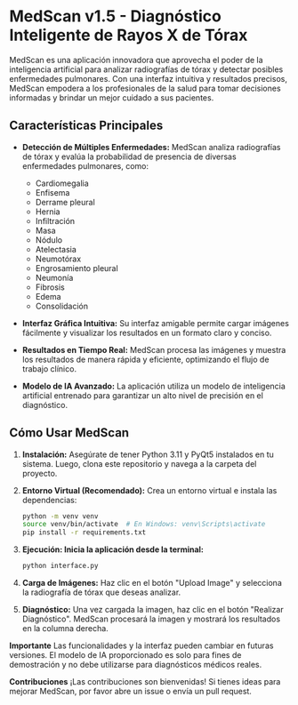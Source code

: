 # MedScan v1.5 - Diagnóstico Inteligente de Rayos X de Tórax

MedScan es una aplicación innovadora que aprovecha el poder de la inteligencia artificial para analizar radiografías de tórax y detectar posibles enfermedades pulmonares. Con una interfaz intuitiva y resultados precisos, MedScan empodera a los profesionales de la salud para tomar decisiones informadas y brindar un mejor cuidado a sus pacientes.

## Características Principales

- **Detección de Múltiples Enfermedades:** MedScan analiza radiografías de tórax y evalúa la probabilidad de presencia de diversas enfermedades pulmonares, como:

    - Cardiomegalia
    - Enfisema
    - Derrame pleural
    - Hernia
    - Infiltración
    - Masa
    - Nódulo
    - Atelectasia
    - Neumotórax
    - Engrosamiento pleural
    - Neumonía
    - Fibrosis
    - Edema
    - Consolidación

- **Interfaz Gráfica Intuitiva:**  Su interfaz amigable permite cargar imágenes fácilmente y visualizar los resultados en un formato claro y conciso.

- **Resultados en Tiempo Real:**  MedScan procesa las imágenes y muestra los resultados de manera rápida y eficiente, optimizando el flujo de trabajo clínico.

- **Modelo de IA Avanzado:**  La aplicación utiliza un modelo de inteligencia artificial entrenado para garantizar un alto nivel de precisión en el diagnóstico.

## Cómo Usar MedScan

1. **Instalación:** Asegúrate de tener Python 3.11 y PyQt5 instalados en tu sistema. Luego, clona este repositorio y navega a la carpeta del proyecto.

2. **Entorno Virtual (Recomendado):** Crea un entorno virtual e instala las dependencias:

   ```bash
   python -m venv venv
   source venv/bin/activate  # En Windows: venv\Scripts\activate
   pip install -r requirements.txt
3. **Ejecución: Inicia la aplicación desde la terminal:**

    ```bash
    python interface.py
    ````
4. **Carga de Imágenes:** Haz clic en el botón "Upload Image" y selecciona la radiografía de tórax que deseas analizar.

5. **Diagnóstico:**  Una vez cargada la imagen, haz clic en el botón "Realizar Diagnóstico". MedScan procesará la imagen y mostrará los resultados en la columna derecha.

**Importante**
Las funcionalidades y la interfaz pueden cambiar en futuras versiones.
El modelo de IA proporcionado es solo para fines de demostración y no debe utilizarse para diagnósticos médicos reales.

**Contribuciones**
¡Las contribuciones son bienvenidas! Si tienes ideas para mejorar MedScan, por favor abre un issue o envía un pull request.
